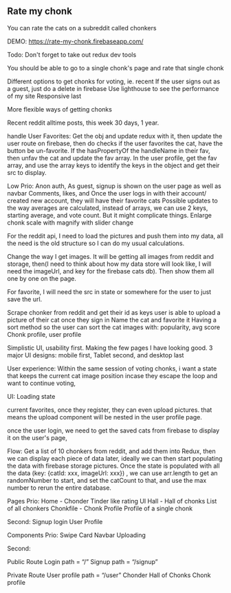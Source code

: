 ## Rate my chonk

You can rate the cats on a subreddit called chonkers

DEMO: https://rate-my-chonk.firebaseapp.com/

Todo:
Don't forget to take out redux dev tools

You should be able to go to a single chonk's page and rate that single chonk

Different options to get chonks for voting, ie. recent
If the user signs out as a guest, just do a delete in firebase
Use lighthouse to see the performance of my site
Responsive last

More flexible ways of getting chonks

Recent reddit alltime posts, this week 30 days, 1 year.

handle User Favorites:
Get the obj and update redux with it, then update the user route on firebase, then do checks if the user favorites the cat, have the button be un-favorite. If the hasPropertyOf the handleName in their fav, then unfav the cat and update the fav array. In the user profile, get the fav array, and use the array keys to identify the keys in the object and get their src to display.

Low Prio:
Anon auth, As guest, signup is shown on the user page as well as navbar
Comments, likes, and
Once the user logs in with their account/ created new account, they will have their favorite cats
Possible updates to the way averages are calculated, instead of arrays, we can use 2 keys, starting average, and vote count. But it might complicate things.
Enlarge chonk scale with magnify with slider change

For the reddit api, I need to load the pictures and push them into my data, all the need is the old structure so I can do my usual calculations.

Change the way I get images. It will be getting all images from reddit and storage, then(I need to think about how my data store will look like, I will need the imageUrl, and key for the firebase cats db). Then show them all one by one on the page.

For favorite, I will need the src in state or somewhere for the user to just save the url.

Scrape chonker from reddit and get their id as keys
user is able to upload a picture of their cat once they sign in
Name the cat and favorite it
Having a sort method so the user can sort the cat images with: popularity, avg score
Chonk profile, user profile

Simplistic UI, usability first. Making the few pages I have looking good.
3 major UI designs: mobile first, Tablet second, and desktop last

User experience:
Within the same session of voting chonks, i want a state that keeps the current cat image position incase they escape the loop and want to continue voting,

UI:
Loading state

current favorites, once they register, they can even upload pictures. that means the upload component will be nested in the user profile page.

once the user login, we need to get the saved cats from firebase to display it on the user's page,

Flow:
Get a list of 10 chonkers from reddit, and add them into Redux, then we can display each piece of data later, ideally we can then start populating the data with firebase storage pictures. Once the state is populated with all the data (key: {catId: xxx, imageUrl: xxx}) , we can use arr.length to get an randomNumber to start, and set the catCount to that, and use the max number to rerun the entire database.

Pages
Prio:
Home - Chonder
Tinder like rating UI
Hall - Hall of chonks
List of all chonkers
Chonkfile - Chonk Profile
Profile of a single chonk

Second:
Signup
login
User Profile

Components
Prio:
Swipe Card
Navbar
Uploading

Second:

Public Route
Login path = “/”
Signup path = “/signup”

Private Route
User profile path = “/user”
Chonder
Hall of Chonks
Chonk profile

